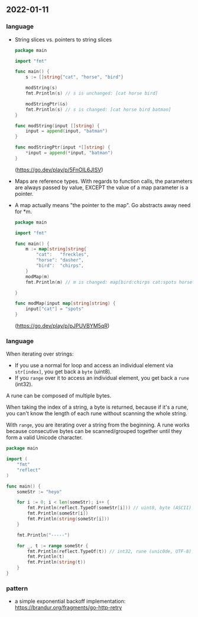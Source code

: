 ## 2022-01-11

### language

- String slices vs. pointers to string slices
	```go
	package main

	import "fmt"

	func main() {
		s := []string{"cat", "horse", "bird"}

		modString(s)
		fmt.Println(s) // s is unchanged: [cat horse bird]

		modStringPtr(&s)
		fmt.Println(s) // s is changed: [cat horse bird batman]
	}

	func modString(input []string) {
		input = append(input, "batman")
	}

	func modStringPtr(input *[]string) {
		*input = append(*input, "batman")
	}
	```
	(https://go.dev/play/p/5FnOIL6JISV)

-	Maps are reference types. With regards to function calls, the parameters are always passed by value, EXCEPT the value of a map parameter is a pointer.
- A map actually means "the pointer to the map". Go abstracts away need for *m.

	```go
	package main

	import "fmt"

	func main() {
		m := map[string]string{
			"cat":   "freckles",
			"horse": "dasher",
			"bird":  "chirps",
		}
		modMap(m)
		fmt.Println(m) // m is changed: map[bird:chirps cat:spots horse:dasher]

	}

	func modMap(input map[string]string) {
		input["cat"] = "spots"
	}
	```
	(https://go.dev/play/p/pJPUVBYM5qR)

### language

When iterating over strings:
- If you use a normal for loop and access an individual element via `str[index]`, you get back a `byte` (uint8).
- If you `range` over it to access an individual element, you get back a `rune` (int32).

A rune can be composed of multiple bytes.

When taking the index of a string, a byte is returned, because if it's a rune, you can't know the length of each rune
without scanning the whole string.

With `range`, you are iterating over a string from the beginning. A rune works because consecutive bytes can be scanned/grouped together until they form a valid Unicode character.

```go
package main

import (
	"fmt"
	"reflect"
)

func main() {
	someStr := "heyo"

	for i := 0; i < len(someStr); i++ {
		fmt.Println(reflect.TypeOf(someStr[i])) // uint8, byte (ASCII)
		fmt.Println(someStr[i])
		fmt.Println(string(someStr[i]))
	}

	fmt.Println("-----")

	for _, t := range someStr {
		fmt.Println(reflect.TypeOf(t)) // int32, rune (unic0de, UTF-8)
		fmt.Println(t)
		fmt.Println(string(t))
	}
}
```

### pattern
- a simple exponential backoff implementation: https://brandur.org/fragments/go-http-retry